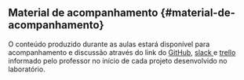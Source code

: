 ## Material de acompanhamento {#material-de-acompanhamento}

O conteúdo produzido durante as aulas estará disponível para acompanhamento e discussão através do link do [GitHub](https://github.com/), [slack ](https://slack.com/)e [trello ](https://trello.com)informado pelo professor no início de cada projeto desenvolvido no laboratório.

